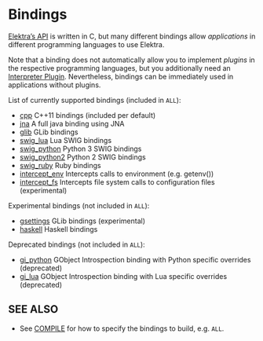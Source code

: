 # Bindings

[Elektra’s API](https://doc.libelektra.org/api/latest/html/) is written in C,
but many different bindings allow *applications* in different programming languages
to use Elektra.

Note that a binding does not automatically allow you to implement *plugins*
in the respective programming languages, but you additionally need an
[Interpreter Plugin](/src/plugins/README.md). Nevertheless, bindings
can be immediately used in applications without plugins.

List of currently supported bindings (included in `ALL`):

- [cpp](cpp/) C++11 bindings (included per default)
- [jna](jna/) A full java binding using JNA
- [glib](glib/) GLib bindings
- [swig_lua](swig/lua/) Lua SWIG bindings
- [swig_python](swig/python/) Python 3 SWIG bindings
- [swig_python2](swig/python2/) Python 2 SWIG bindings
- [swig_ruby](swig/ruby/) Ruby bindings
- [intercept_env](intercept/env/) Intercepts calls to environment (e.g. getenv())
- [intercept_fs](intercept/fs/) Intercepts file system calls to configuration files (experimental)

Experimental bindings (not included in `ALL`):

- [gsettings](gsettings/) GLib bindings (experimental)
- [haskell](haskell/) Haskell bindings

Deprecated bindings (not included in `ALL`):

- [gi_python](gi/python/) GObject Introspection binding with Python specific overrides (deprecated)
- [gi_lua](gi/lua/) GObject Introspection binding with Lua specific overrides (deprecated)

## SEE ALSO

- See [COMPILE](/doc/COMPILE.md#bindings) for how to specify the bindings to build, e.g. `ALL`.
